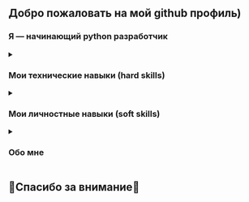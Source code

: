 [//]: # (----------HEADER----------)
## Добро пожаловать на мой github профиль)

### Я — начинающий python разработчик
[//]: # (----------HEADER----------)



[//]: # (----------HARD SKILLS----------)
<details>
  <summary>
    <h3>
      Мои технические навыки (hard skills)
    </h3>
  </summary>
  
  ### 💻 Языки программирования
  | ЯП | Когда приступил к изучению |
  |:------------------:|:------------------:|
  | <img src="https://github.com/devicons/devicon/blob/master/icons/python/python-original.svg" alt="python" width="40" height="40"/> |  В Яндекс Лицее  |
  
  ### 📑 Библиотеки, orm, фреймворки и прочее
  | Технология | Иконка | Где ознакомился с технологией | Где использовал (пример) |
  |:------------------|:------------------:|:------------------:|------------------:|
  | Aiogram | <img src="https://github.com/devicons/devicon/blob/master/icons/qt/qt-original.svg" alt="pyqt5" width="40" height="40"/> |  В Яндекс Лицее  | https://github.com/glebishead/Engineering_Calculator |
  | Sqlite3 | <img src="https://github.com/devicons/devicon/blob/master/icons/sqlite/sqlite-original.svg" alt="sqlte3" width="40" height="40"/> |  В Яндекс Лицее  | https://github.com/glebishead/telegram_bot_aiogram_shop |
  | Pyqt5 | <img src="https://github.com/devicons/devicon/blob/master/icons/qt/qt-original.svg" alt="pyqt5" width="40" height="40"/> |  В Яндекс Лицее  | https://github.com/glebishead/Engineering_Calculator |
  | Flask | <img src="https://github.com/devicons/devicon/blob/master/icons/flask/flask-original.svg" alt="flask" width="40" height="40"/> |  В Яндекс Лицее  | https://github.com/glebishead/ProjectWebsite |
  
  ### 🛠 Инструменты
  | Инструмент | Иконка | Где узнал об инструменте |
  |:------------------|:------------------:|:------------------:|
  | DB Browser| <img src="img/sqlitebrowser.svg" alt="db browser" width="40" height="40"/> |  В Яндекс Лицее  |
  | Figma | <img src="https://github.com/devicons/devicon/blob/master/icons/figma/figma-original.svg" alt="figma" width="40" height="40"/> |  В Яндекс Лицее  |
  | Trello | <img src="https://github.com/devicons/devicon/blob/master/icons/trello/trello-plain.svg" alt="trello" width="40" height="40"/> |  В Яндекс Лицее  |
  
 </details>
 
[//]: # (----------HARD SKILLS----------)



[//]: # (----------SOFT SKILLS----------)
<details>
  <summary>
    <h3>
      Мои личностные навыки (soft skills)
    </h3>
  </summary>
 </details>
 
[//]: # (----------SOFT SKILLS----------)



[//]: # (----------ABOUT ME----------)
<details>
  <summary>
    <h3>
      Обо мне
    </h3>
  </summary>
  Я начал интересоваться программированием в 8 классе, увидев несколько видеороликов на youtube. Продолжив просматривать контент для начинающих, узнал от своего друга о бесплатной образовательной программе
  Яндекс Лицей. В следующем году поступил на неё, пройдя вступительные испытания. <br><br>
  
  За два года обучения познакомился с синтаксисом, типами данных, концепциями языка python и несколькими библиотеками, фреймворками и парой технологий, 
  написал несколько учебных проектов. <br>
  
  После окончания обучения приступил к пополнению стека технологий своими силами. <br>
  
  В 11 классе поступил на специализацию "Анализ данных" и на текущий момент обучаюсь там. <br>

  Опыта работы пока не имею.
</details>

[//]: # (----------ABOUT ME----------)



[//]: # (----------END----------)

## 🙏Спасибо за внимание🙏

[//]: # (----------END----------)
